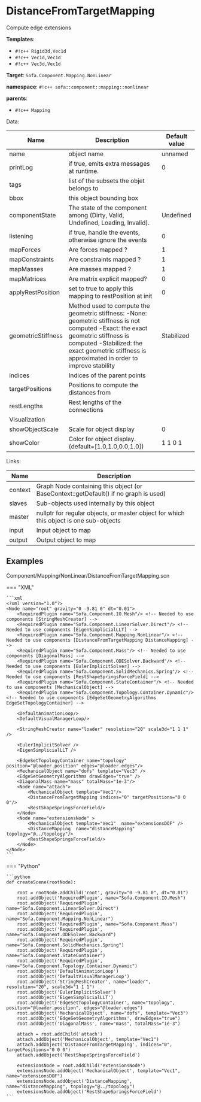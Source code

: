 # DistanceFromTargetMapping

Compute edge extensions


__Templates__:

- `#!c++ Rigid3d,Vec1d`
- `#!c++ Vec1d,Vec1d`
- `#!c++ Vec3d,Vec1d`

__Target__: `Sofa.Component.Mapping.NonLinear`

__namespace__: `#!c++ sofa::component::mapping::nonlinear`

__parents__: 

- `#!c++ Mapping`

Data: 

<table>
<thead>
    <tr>
        <th>Name</th>
        <th>Description</th>
        <th>Default value</th>
    </tr>
</thead>
<tbody>
	<tr>
		<td>name</td>
		<td>
object name
</td>
		<td>unnamed</td>
	</tr>
	<tr>
		<td>printLog</td>
		<td>
if true, emits extra messages at runtime.
</td>
		<td>0</td>
	</tr>
	<tr>
		<td>tags</td>
		<td>
list of the subsets the objet belongs to
</td>
		<td></td>
	</tr>
	<tr>
		<td>bbox</td>
		<td>
this object bounding box
</td>
		<td></td>
	</tr>
	<tr>
		<td>componentState</td>
		<td>
The state of the component among (Dirty, Valid, Undefined, Loading, Invalid).
</td>
		<td>Undefined</td>
	</tr>
	<tr>
		<td>listening</td>
		<td>
if true, handle the events, otherwise ignore the events
</td>
		<td>0</td>
	</tr>
	<tr>
		<td>mapForces</td>
		<td>
Are forces mapped ?
</td>
		<td>1</td>
	</tr>
	<tr>
		<td>mapConstraints</td>
		<td>
Are constraints mapped ?
</td>
		<td>1</td>
	</tr>
	<tr>
		<td>mapMasses</td>
		<td>
Are masses mapped ?
</td>
		<td>1</td>
	</tr>
	<tr>
		<td>mapMatrices</td>
		<td>
Are matrix explicit mapped?
</td>
		<td>0</td>
	</tr>
	<tr>
		<td>applyRestPosition</td>
		<td>
set to true to apply this mapping to restPosition at init
</td>
		<td>0</td>
	</tr>
	<tr>
		<td>geometricStiffness</td>
		<td>
Method used to compute the geometric stiffness:
-None: geometric stiffness is not computed
-Exact: the exact geometric stiffness is computed
-Stabilized: the exact geometric stiffness is approximated in order to improve stability
</td>
		<td>Stabilized</td>
	</tr>
	<tr>
		<td>indices</td>
		<td>
Indices of the parent points
</td>
		<td></td>
	</tr>
	<tr>
		<td>targetPositions</td>
		<td>
Positions to compute the distances from
</td>
		<td></td>
	</tr>
	<tr>
		<td>restLengths</td>
		<td>
Rest lengths of the connections
</td>
		<td></td>
	</tr>
	<tr>
		<td colspan="3">Visualization</td>
	</tr>
	<tr>
		<td>showObjectScale</td>
		<td>
Scale for object display
</td>
		<td>0</td>
	</tr>
	<tr>
		<td>showColor</td>
		<td>
Color for object display. (default=[1.0,1.0,0.0,1.0])
</td>
		<td>1 1 0 1</td>
	</tr>

</tbody>
</table>

Links: 

| Name | Description |
| ---- | ----------- |
|context|Graph Node containing this object (or BaseContext::getDefault() if no graph is used)|
|slaves|Sub-objects used internally by this object|
|master|nullptr for regular objects, or master object for which this object is one sub-objects|
|input|Input object to map|
|output|Output object to map|



## Examples

Component/Mapping/NonLinear/DistanceFromTargetMapping.scn

=== "XML"

    ```xml
    <?xml version="1.0"?>
    <Node name="root" gravity="0 -9.81 0" dt="0.01">
        <RequiredPlugin name="Sofa.Component.IO.Mesh"/> <!-- Needed to use components [StringMeshCreator] -->
        <RequiredPlugin name="Sofa.Component.LinearSolver.Direct"/> <!-- Needed to use components [EigenSimplicialLLT] -->
        <RequiredPlugin name="Sofa.Component.Mapping.NonLinear"/> <!-- Needed to use components [DistanceFromTargetMapping DistanceMapping] -->
        <RequiredPlugin name="Sofa.Component.Mass"/> <!-- Needed to use components [DiagonalMass] -->
        <RequiredPlugin name="Sofa.Component.ODESolver.Backward"/> <!-- Needed to use components [EulerImplicitSolver] -->
        <RequiredPlugin name="Sofa.Component.SolidMechanics.Spring"/> <!-- Needed to use components [RestShapeSpringsForceField] -->
        <RequiredPlugin name="Sofa.Component.StateContainer"/> <!-- Needed to use components [MechanicalObject] -->
        <RequiredPlugin name="Sofa.Component.Topology.Container.Dynamic"/> <!-- Needed to use components [EdgeSetGeometryAlgorithms EdgeSetTopologyContainer] -->
    
        <DefaultAnimationLoop/>
        <DefaultVisualManagerLoop/>
    
        <StringMeshCreator name="loader" resolution="20" scale3d="1 1 1" />
    
        <EulerImplicitSolver />
        <EigenSimplicialLLT />
    
        <EdgeSetTopologyContainer name="topology" position="@loader.position" edges="@loader.edges"/>
        <MechanicalObject name="dofs" template="Vec3" />
        <EdgeSetGeometryAlgorithms drawEdges="true" />
        <DiagonalMass name="mass" totalMass="1e-3"/>
        <Node name="attach">
            <MechanicalObject template="Vec1"/>
            <DistanceFromTargetMapping indices="0" targetPositions="0 0 0"/>
            <RestShapeSpringsForceField/>
        </Node>
        <Node name="extensionsNode" >
            <MechanicalObject template="Vec1"  name="extensionsDOF" />
            <DistanceMapping  name="distanceMapping" topology="@../topology"/>
            <RestShapeSpringsForceField/>
        </Node>
    </Node>
    ```

=== "Python"

    ```python
    def createScene(rootNode):

        root = rootNode.addChild('root', gravity="0 -9.81 0", dt="0.01")
        root.addObject('RequiredPlugin', name="Sofa.Component.IO.Mesh")
        root.addObject('RequiredPlugin', name="Sofa.Component.LinearSolver.Direct")
        root.addObject('RequiredPlugin', name="Sofa.Component.Mapping.NonLinear")
        root.addObject('RequiredPlugin', name="Sofa.Component.Mass")
        root.addObject('RequiredPlugin', name="Sofa.Component.ODESolver.Backward")
        root.addObject('RequiredPlugin', name="Sofa.Component.SolidMechanics.Spring")
        root.addObject('RequiredPlugin', name="Sofa.Component.StateContainer")
        root.addObject('RequiredPlugin', name="Sofa.Component.Topology.Container.Dynamic")
        root.addObject('DefaultAnimationLoop')
        root.addObject('DefaultVisualManagerLoop')
        root.addObject('StringMeshCreator', name="loader", resolution="20", scale3d="1 1 1")
        root.addObject('EulerImplicitSolver')
        root.addObject('EigenSimplicialLLT')
        root.addObject('EdgeSetTopologyContainer', name="topology", position="@loader.position", edges="@loader.edges")
        root.addObject('MechanicalObject', name="dofs", template="Vec3")
        root.addObject('EdgeSetGeometryAlgorithms', drawEdges="true")
        root.addObject('DiagonalMass', name="mass", totalMass="1e-3")

        attach = root.addChild('attach')
        attach.addObject('MechanicalObject', template="Vec1")
        attach.addObject('DistanceFromTargetMapping', indices="0", targetPositions="0 0 0")
        attach.addObject('RestShapeSpringsForceField')

        extensionsNode = root.addChild('extensionsNode')
        extensionsNode.addObject('MechanicalObject', template="Vec1", name="extensionsDOF")
        extensionsNode.addObject('DistanceMapping', name="distanceMapping", topology="@../topology")
        extensionsNode.addObject('RestShapeSpringsForceField')
    ```


